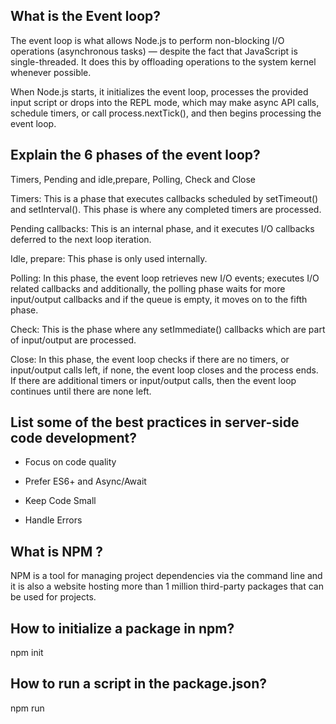 ## What is the Event loop?

The event loop is what allows Node.js to perform non-blocking I/O operations (asynchronous tasks) — despite the fact that JavaScript is single-threaded. It does this by offloading operations to the system kernel whenever possible.

When Node.js starts, it initializes the event loop, processes the provided input script or drops into the REPL mode, which may make async API calls, schedule timers, or call process.nextTick(), and then begins processing the event loop.

## Explain the 6 phases of the event loop?

Timers, Pending and idle,prepare, Polling, Check and Close

Timers: This is a phase that executes callbacks scheduled by setTimeout() and setInterval(). This phase is where any completed timers are processed.

Pending callbacks: This is an internal phase, and it executes I/O callbacks deferred to the next loop iteration.

Idle, prepare: This phase is only used internally.

Polling: In this phase, the event loop retrieves new I/O events; executes I/O related callbacks and additionally, the polling phase waits for more input/output callbacks and if the queue is empty, it moves on to the fifth phase.

Check: This is the phase where any setImmediate() callbacks which are part of input/output are processed.

Close: In this phase, the event loop checks if there are no timers, or input/output calls left, if none, the event loop closes and the process ends. If there are additional timers or input/output calls, then the event loop continues until there are none left.


## List some of the best practices in server-side code development?
* Focus on code quality

* Prefer ES6+ and Async/Await

* Keep Code Small

* Handle Errors



## What is NPM ?
NPM is a tool for managing project dependencies via the command line and it is also a website hosting more than 1 million third-party packages that can be used for projects.

## How to initialize a package in npm?

npm init

## How to run a script in the package.json?

npm run <script name>

For example: npm run prettier

## Initialize a package of your choice, give it a name and install the following npm packages to it: Express, mongoose, joi.
[package.json](./package.json)